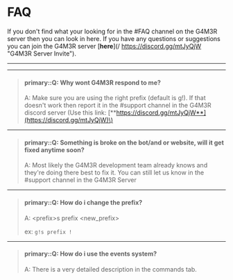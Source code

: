 # FAQ

If you don't find what your looking for in the \#FAQ channel on the G4M3R server then you can look in here. If you have any questions or suggestions you can join the G4M3R server [**here**](/ https://discord.gg/mtJyQjW "G4M3R Server Invite").

---

<!-- toc -->

---

> #### primary::Q: Why wont G4M3R respond to me?
>
> A: Make sure you are using the right prefix \(default is g!\). If that doesn't work then report it in the \#support channel in the G4M3R discord server \(Use this link: [**https://discord.gg/mtJyQjW**](https://discord.gg/mtJyQjW)\)

---

> #### primary::Q: Something is broke on the bot/and or website, will it get fixed anytime soon?
>
> A: Most likely the G4M3R development team already knows and they're doing there best to fix it. You can still let us know in the \#support channel in the G4M3R Server

---

> #### primary::Q: How do i change the prefix?
>
> A: &lt;prefix&gt;s prefix &lt;new\_prefix&gt;
>
> ex: `g!s prefix !`

---

> #### primary::Q: How do i use the events system?
>
> A: There is a very detailed description in the commands tab.



